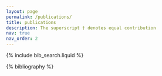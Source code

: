 ```yaml
---
layout: page
permalink: /publications/
title: publications
description: The superscript † denotes equal contribution
nav: true
nav_order: 2
---
```


<!-- _pages/publications.md -->

<!-- Bibsearch Feature -->

{% include bib_search.liquid %}

<div class="publications">

{% bibliography %}

</div>
